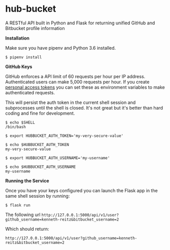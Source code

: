 # hub-bucket
A RESTful API built in Python and Flask for returning unified GitHub and Bitbucket profile information


**Installation**

Make sure you have pipenv and Python 3.6 installed.

```shell
$ pipenv install
```

**GitHub Keys**

GitHub enforces a API limit of 60 requests per hour per IP address. Authenticated users can make 5,000 requests per hour. If you create [personal access tokens](https://github.blog/2013-05-16-personal-api-tokens/) you can set these as environment variables to make authenticated requests.

This will persist the auth token in the current shell session and subprocesses until the shell is closed. It's not great but it's better than hard coding and fine for development.

```shell
$ echo $SHELL
/bin/bash

$ export HUBBUCKET_AUTH_TOKEN='my-very-secure-value'

$ echo $HUBBUCKET_AUTH_TOKEN
my-very-secure-value

$ export HUBBUCKET_AUTH_USERNAME='my-username'

$ echo $HUBBUCKET_AUTH_USERNAME
my-username
```

**Running the Service**

Once you have your keys configured you can launch the Flask app in the same shell session by running:

```shell
$ flask run
```

The following url `http://127.0.0.1:5000/api/v1/user?github_username=kenneth-reitz&bitbucket_username=2`

Which should return:

```
http://127.0.0.1:5000/api/v1/user?github_username=kenneth-reitz&bitbucket_username=2
```
